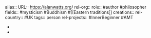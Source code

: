 alias::
URL:: https://alanwatts.org/
rel-org::
role:: #author #philosopher
fields:: #mysticism #Buddhism #[[Eastern traditions]]
creations::
rel-country:: #UK
tags:: person
rel-projects:: #InnerBeginner #AMT



-
-
